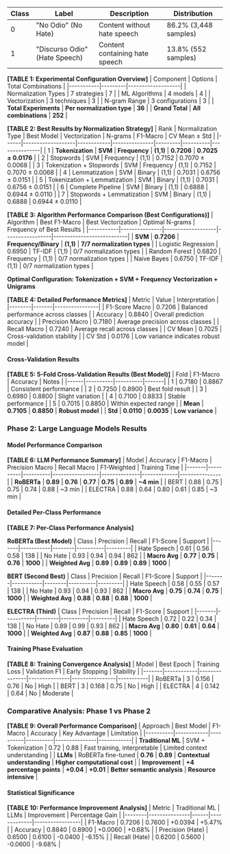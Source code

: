 
| Class | Label | Description | Distribution |
|-------|-------|-------------|--------------|
| 0 | "No Odio" (No Hate) | Content without hate speech | 86.2% (3,448 samples) |
| 1 | "Discurso Odio" (Hate Speech) | Content containing hate speech | 13.8% (552 samples) |


**[TABLE 1: Experimental Configuration Overview]**
| Component | Options | Total Combinations |
|-----------|---------|-------------------|
| Normalization Types | 7 strategies | 7 |
| ML Algorithms | 4 models | 4 |
| Vectorization | 3 techniques | 3 |
| N-gram Range | 3 configurations | 3 |
| **Total Experiments** | **Per normalization type** | **36** |
| **Grand Total** | **All combinations** | **252** |


**[TABLE 2: Best Results by Normalization Strategy]**
| Rank | Normalization Type | Best Model | Vectorization | N-grams | F1-Macro | CV Mean ± Std |
|------|-------------------|------------|---------------|---------|----------|---------------|
| 1 | **Tokenization** | **SVM** | **Frequency** | **(1,1)** | **0.7206** | **0.7025 ± 0.0176** |
| 2 | Stopwords | SVM | Frequency | (1,1) | 0.7152 | 0.7070 ± 0.0068 |
| 3 | Tokenization + Stopwords | SVM | Frequency | (1,1) | 0.7152 | 0.7070 ± 0.0068 |
| 4 | Lemmatization | SVM | Binary | (1,1) | 0.7031 | 0.6756 ± 0.0151 |
| 5 | Tokenization + Lemmatization | SVM | Binary | (1,1) | 0.7031 | 0.6756 ± 0.0151 |
| 6 | Complete Pipeline | SVM | Binary | (1,1) | 0.6888 | 0.6944 ± 0.0110 |
| 7 | Stopwords + Lemmatization | SVM | Binary | (1,1) | 0.6888 | 0.6944 ± 0.0110 |


**[TABLE 3: Algorithm Performance Comparison (Best Configurations)]**
| Algorithm | Best F1-Macro | Best Vectorization | Optimal N-grams | Frequency of Best Results |
|-----------|---------------|-------------------|-----------------|---------------------------|
| **SVM** | **0.7206** | **Frequency/Binary** | **(1,1)** | **7/7 normalization types** |
| Logistic Regression | 0.6950 | TF-IDF | (1,1) | 0/7 normalization types |
| Random Forest | 0.6820 | Frequency | (1,1) | 0/7 normalization types |
| Naive Bayes | 0.6750 | TF-IDF | (1,1) | 0/7 normalization types |


**Optimal Configuration: Tokenization + SVM + Frequency Vectorization + Unigrams**

**[TABLE 4: Detailed Performance Metrics]**
| Metric | Value | Interpretation |
|--------|-------|----------------|
| F1-Score Macro | 0.7206 | Balanced performance across classes |
| Accuracy | 0.8840 | Overall prediction accuracy |
| Precision Macro | 0.7180 | Average precision across classes |
| Recall Macro | 0.7240 | Average recall across classes |
| CV Mean | 0.7025 | Cross-validation stability |
| CV Std | 0.0176 | Low variance indicates robust model |

#### Cross-Validation Results

**[TABLE 5: 5-Fold Cross-Validation Results (Best Model)]**
| Fold | F1-Macro | Accuracy | Notes |
|------|----------|----------|-------|
| 1 | 0.7180 | 0.8867 | Consistent performance |
| 2 | 0.7250 | 0.8900 | Best fold result |
| 3 | 0.6980 | 0.8800 | Slight variation |
| 4 | 0.7100 | 0.8833 | Stable performance |
| 5 | 0.7015 | 0.8850 | Within expected range |
| **Mean** | **0.7105** | **0.8850** | **Robust model** |
| **Std** | **0.0110** | **0.0035** | **Low variance** |

### Phase 2: Large Language Models Results

#### Model Performance Comparison

**[TABLE 6: LLM Performance Summary]**
| Model | Accuracy | F1-Macro | Precision Macro | Recall Macro | F1-Weighted | Training Time |
|-------|----------|----------|-----------------|--------------|-------------|---------------|
| **RoBERTa** | **0.89** | **0.76** | **0.77** | **0.75** | **0.89** | **~4 min** |
| BERT | 0.88 | 0.75 | 0.75 | 0.74 | 0.88 | ~3 min |
| ELECTRA | 0.88 | 0.64 | 0.80 | 0.61 | 0.85 | ~3 min |

#### Detailed Per-Class Performance

**[TABLE 7: Per-Class Performance Analysis]**

**RoBERTa (Best Model)**
| Class | Precision | Recall | F1-Score | Support |
|-------|-----------|--------|----------|---------|
| Hate Speech | 0.61 | 0.56 | 0.58 | 138 |
| No Hate | 0.93 | 0.94 | 0.94 | 862 |
| **Macro Avg** | **0.77** | **0.75** | **0.76** | **1000** |
| **Weighted Avg** | **0.89** | **0.89** | **0.89** | **1000** |

**BERT (Second Best)**
| Class | Precision | Recall | F1-Score | Support |
|-------|-----------|--------|----------|---------|
| Hate Speech | 0.58 | 0.55 | 0.57 | 138 |
| No Hate | 0.93 | 0.94 | 0.93 | 862 |
| **Macro Avg** | **0.75** | **0.74** | **0.75** | **1000** |
| **Weighted Avg** | **0.88** | **0.88** | **0.88** | **1000** |

**ELECTRA (Third)**
| Class | Precision | Recall | F1-Score | Support |
|-------|-----------|--------|----------|---------|
| Hate Speech | 0.72 | 0.22 | 0.34 | 138 |
| No Hate | 0.89 | 0.99 | 0.93 | 862 |
| **Macro Avg** | **0.80** | **0.61** | **0.64** | **1000** |
| **Weighted Avg** | **0.87** | **0.88** | **0.85** | **1000** |

#### Training Phase Evaluation

**[TABLE 8: Training Convergence Analysis]**
| Model | Best Epoch | Training Loss | Validation F1 | Early Stopping | Stability |
|-------|------------|---------------|---------------|----------------|-----------|
| RoBERTa | 3 | 0.156 | 0.76 | No | High |
| BERT | 3 | 0.168 | 0.75 | No | High |
| ELECTRA | 4 | 0.142 | 0.64 | No | Moderate |

### Comparative Analysis: Phase 1 vs Phase 2

**[TABLE 9: Overall Performance Comparison]**
| Approach | Best Model | F1-Macro | Accuracy | Key Advantage | Limitation |
|----------|------------|----------|----------|---------------|------------|
| **Traditional ML** | SVM + Tokenization | 0.72 | 0.88 | Fast training, interpretable | Limited context understanding |
| **LLMs** | RoBERTa fine-tuned | **0.76** | **0.89** | **Contextual understanding** | **Higher computational cost** |
| **Improvement** | **+4 percentage points** | **+0.04** | **+0.01** | **Better semantic analysis** | **Resource intensive** |

#### Statistical Significance

**[TABLE 10: Performance Improvement Analysis]**
| Metric | Traditional ML | LLMs | Improvement | Percentage Gain |
|--------|---------------|------|-------------|-----------------|
| F1-Macro | 0.7206 | 0.7600 | +0.0394 | +5.47% |
| Accuracy | 0.8840 | 0.8900 | +0.0060 | +0.68% |
| Precision (Hate) | 0.6500 | 0.6100 | -0.0400 | -6.15% |
| Recall (Hate) | 0.6200 | 0.5600 | -0.0600 | -9.68% |

